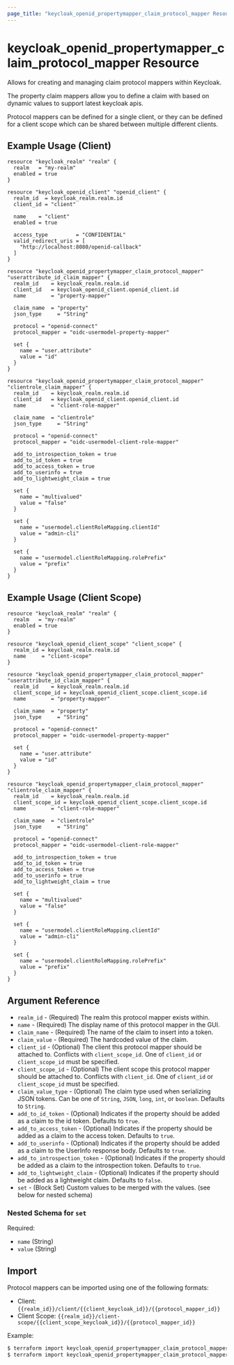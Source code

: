 ```yaml
---
page_title: "keycloak_openid_propertymapper_claim_protocol_mapper Resource"
---
```


# keycloak\_openid\_propertymapper\_claim\_protocol\_mapper Resource

Allows for creating and managing claim protocol mappers within Keycloak.

The property claim mappers allow you to define a claim with based on dynamic values to support latest keycloak apis.

Protocol mappers can be defined for a single client, or they can be defined for a client scope which can be shared between multiple different clients.

## Example Usage (Client)

```hcl
resource "keycloak_realm" "realm" {
  realm   = "my-realm"
  enabled = true
}

resource "keycloak_openid_client" "openid_client" {
  realm_id  = keycloak_realm.realm.id
  client_id = "client"

  name    = "client"
  enabled = true

  access_type         = "CONFIDENTIAL"
  valid_redirect_uris = [
    "http://localhost:8080/openid-callback"
  ]
}

resource "keycloak_openid_propertymapper_claim_protocol_mapper" "userattribute_id_claim_mapper" {
  realm_id    = keycloak_realm.realm.id
  client_id   = keycloak_openid_client.openid_client.id
  name        = "property-mapper"

  claim_name  = "property"
  json_type     = "String"

  protocol = "openid-connect"
  protocol_mapper = "oidc-usermodel-property-mapper"

  set {
    name = "user.attribute"
    value = "id"
  }
}

resource "keycloak_openid_propertymapper_claim_protocol_mapper" "clientrole_claim_mapper" {
  realm_id    = keycloak_realm.realm.id
  client_id   = keycloak_openid_client.openid_client.id
  name        = "client-role-mapper"

  claim_name  = "clientrole"
  json_type     = "String"

  protocol = "openid-connect"
  protocol_mapper = "oidc-usermodel-client-role-mapper"

  add_to_introspection_token = true
  add_to_id_token = true
  add_to_access_token = true
  add_to_userinfo = true
  add_to_lightweight_claim = true

  set {
    name = "multivalued"
    value = "false"
  }

  set {
    name = "usermodel.clientRoleMapping.clientId"
    value = "admin-cli"
  }

  set {
    name = "usermodel.clientRoleMapping.rolePrefix"
    value = "prefix"
  }
}
```

## Example Usage (Client Scope)

```hcl
resource "keycloak_realm" "realm" {
  realm   = "my-realm"
  enabled = true
}

resource "keycloak_openid_client_scope" "client_scope" {
  realm_id = keycloak_realm.realm.id
  name     = "client-scope"
}

resource "keycloak_openid_propertymapper_claim_protocol_mapper" "userattribute_id_claim_mapper" {
  realm_id    = keycloak_realm.realm.id
  client_scope_id = keycloak_openid_client_scope.client_scope.id
  name        = "property-mapper"

  claim_name  = "property"
  json_type     = "String"

  protocol = "openid-connect"
  protocol_mapper = "oidc-usermodel-property-mapper"

  set {
    name = "user.attribute"
    value = "id"
  }
}

resource "keycloak_openid_propertymapper_claim_protocol_mapper" "clientrole_claim_mapper" {
  realm_id    = keycloak_realm.realm.id
  client_scope_id = keycloak_openid_client_scope.client_scope.id
  name        = "client-role-mapper"

  claim_name  = "clientrole"
  json_type     = "String"

  protocol = "openid-connect"
  protocol_mapper = "oidc-usermodel-client-role-mapper"

  add_to_introspection_token = true
  add_to_id_token = true
  add_to_access_token = true
  add_to_userinfo = true
  add_to_lightweight_claim = true

  set {
    name = "multivalued"
    value = "false"
  }

  set {
    name = "usermodel.clientRoleMapping.clientId"
    value = "admin-cli"
  }

  set {
    name = "usermodel.clientRoleMapping.rolePrefix"
    value = "prefix"
  }
}
```

## Argument Reference

- `realm_id` - (Required) The realm this protocol mapper exists within.
- `name` - (Required) The display name of this protocol mapper in the GUI.
- `claim_name` - (Required) The name of the claim to insert into a token.
- `claim_value` - (Required) The hardcoded value of the claim.
- `client_id` - (Optional) The client this protocol mapper should be attached to. Conflicts with `client_scope_id`. One of `client_id` or `client_scope_id` must be specified.
- `client_scope_id` - (Optional) The client scope this protocol mapper should be attached to. Conflicts with `client_id`. One of `client_id` or `client_scope_id` must be specified.
- `claim_value_type` - (Optional) The claim type used when serializing JSON tokens. Can be one of `String`, `JSON`, `long`, `int`, or `boolean`. Defaults to `String`.
- `add_to_id_token` - (Optional) Indicates if the property should be added as a claim to the id token. Defaults to `true`.
- `add_to_access_token` - (Optional) Indicates if the property should be added as a claim to the access token. Defaults to `true`.
- `add_to_userinfo` - (Optional) Indicates if the property should be added as a claim to the UserInfo response body. Defaults to `true`.
- `add_to_introspection_token` - (Optional) Indicates if the property should be added as a claim to the introspection token. Defaults to `true`.
- `add_to_lightweight_claim` - (Optional) Indicates if the property should be added as a lightweight claim. Defaults to `false`.
- `set` - (Block Set) Custom values to be merged with the values. (see below for nested schema)

### Nested Schema for `set`

Required:

- `name` (String)
- `value` (String)

## Import

Protocol mappers can be imported using one of the following formats:
- Client: `{{realm_id}}/client/{{client_keycloak_id}}/{{protocol_mapper_id}}`
- Client Scope: `{{realm_id}}/client-scope/{{client_scope_keycloak_id}}/{{protocol_mapper_id}}`

Example:

```bash
$ terraform import keycloak_openid_propertymapper_claim_protocol_mapper.claim_mapper my-realm/client/a7202154-8793-4656-b655-1dd18c181e14/71602afa-f7d1-4788-8c49-ef8fd00af0f4
$ terraform import keycloak_openid_propertymapper_claim_protocol_mapper.claim_mapper my-realm/client-scope/b799ea7e-73ee-4a73-990a-1eafebe8e20a/71602afa-f7d1-4788-8c49-ef8fd00af0f4
```
